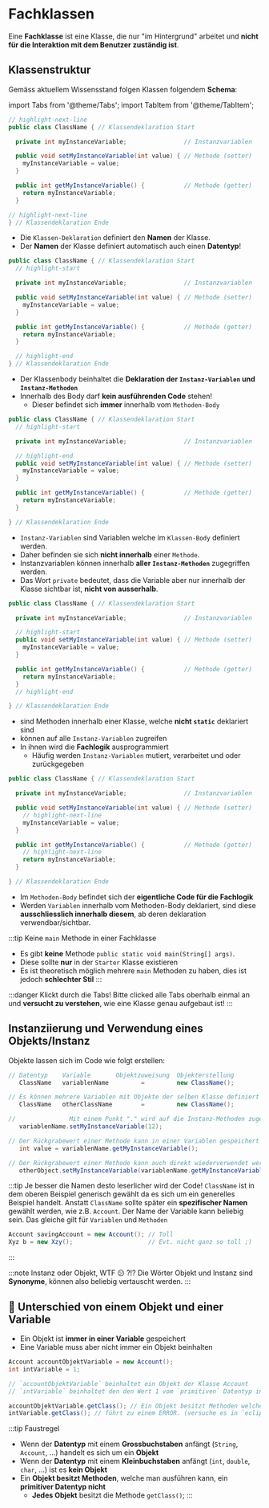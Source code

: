 # Fachklassen

Eine **Fachklasse** ist eine Klasse, die nur "im Hintergrund" arbeitet und **nicht für die Interaktion mit dem Benutzer zuständig ist**.

## Klassenstruktur

Gemäss aktuellem Wissensstand folgen Klassen folgendem **Schema**:

import Tabs from '@theme/Tabs';
import TabItem from '@theme/TabItem';

<Tabs >
<TabItem className="shadow--tl" value="apple" label="Klassen-Deklaration" default>

```java
// highlight-next-line
public class ClassName { // Klassendeklaration Start

  private int myInstanceVariable;                // Instanzvariablen

  public void setMyInstanceVariable(int value) { // Methode (setter)
    myInstanceVariable = value;
  }

  public int getMyInstanceVariable() {           // Methode (getter)
    return myInstanceVariable;
  }

// highlight-next-line
} // Klassendeklaration Ende
```

- Die `Klassen-Deklaration` definiert den **Namen** der Klasse.
- Der **Namen** der Klasse definiert automatisch auch einen **Datentyp**!

</TabItem>
<TabItem className="shadow--tl" value="body" label="Klassen-Body" default>

```java
public class ClassName { // Klassendeklaration Start
  // highlight-start

  private int myInstanceVariable;                // Instanzvariablen

  public void setMyInstanceVariable(int value) { // Methode (setter)
    myInstanceVariable = value;
  }

  public int getMyInstanceVariable() {           // Methode (getter)
    return myInstanceVariable;
  }

  // highlight-end
} // Klassendeklaration Ende
```

- Der Klassenbody beinhaltet die **Deklaration der `Instanz-Variablen` und `Instanz-Methoden`**
- Innerhalb des Body darf **kein ausführenden Code** stehen!
  - Dieser befindet sich **immer** innerhalb vom `Methoden-Body`

</TabItem>
<TabItem className="shadow--tl" value="orange" label="Instanz-Variablen">

```java
public class ClassName { // Klassendeklaration Start
  // highlight-start

  private int myInstanceVariable;                // Instanzvariablen

  // highlight-end
  public void setMyInstanceVariable(int value) { // Methode (setter)
    myInstanceVariable = value;
  }

  public int getMyInstanceVariable() {           // Methode (getter)
    return myInstanceVariable;
  }

} // Klassendeklaration Ende
```

- `Instanz-Variablen` sind Variablen welche im `Klassen-Body` definiert werden. 
- Daher befinden sie sich **nicht innerhalb** einer `Methode`.
- Instanzvariablen können innerhalb **aller `Instanz-Methoden`** zugegriffen werden.
- Das Wort `private` bedeutet, dass die Variable aber nur innerhalb der Klasse sichtbar ist, **nicht von ausserhalb**.

</TabItem>
<TabItem className="shadow--tl" value="banana" label="Instanz-Methoden">

```java
public class ClassName { // Klassendeklaration Start

  private int myInstanceVariable;                // Instanzvariablen

  // highlight-start
  public void setMyInstanceVariable(int value) { // Methode (setter)
    myInstanceVariable = value;
  }

  public int getMyInstanceVariable() {           // Methode (getter)
    return myInstanceVariable;
  }
  // highlight-end

} // Klassendeklaration Ende
```

- sind Methoden innerhalb einer Klasse, welche **nicht `static`** deklariert sind
- können auf alle `Instanz-Variablen` zugreifen
- In ihnen wird die **Fachlogik** ausprogrammiert
  - Häufig werden `Instanz-Variablen` mutiert, verarbeitet und oder zurückgegeben

</TabItem>
<TabItem className="shadow--tl" value="instanzmethodenbody" label="Methoden-Body">

```java
public class ClassName { // Klassendeklaration Start

  private int myInstanceVariable;                // Instanzvariablen

  public void setMyInstanceVariable(int value) { // Methode (setter)
    // highlight-next-line
    myInstanceVariable = value;
  }

  public int getMyInstanceVariable() {           // Methode (getter)
    // highlight-next-line
    return myInstanceVariable;
  }

} // Klassendeklaration Ende
```

- Im `Methoden-Body` befindet sich der **eigentliche Code für die Fachlogik**
- Werden `Variablen` innerhalb vom Methoden-Body deklariert, sind diese **ausschliesslich innerhalb diesem**, ab deren deklaration verwendbar/sichtbar.

</TabItem>
</Tabs>

:::tip Keine `main` Methode in einer Fachklasse
- Es gibt **keine** Methode `public static void main(String[] args)`.
- Diese sollte **nur** in der `Starter` Klasse existieren
- Es ist theoretisch möglich mehrere `main` Methoden zu haben, dies ist jedoch **schlechter Stil**
:::

:::danger Klickt durch die Tabs!
Bitte clicked alle Tabs oberhalb einmal an und **versucht zu verstehen**, wie eine Klasse genau aufgebaut ist!
:::

## Instanziierung und Verwendung eines Objekts/Instanz

Objekte lassen sich im Code wie folgt erstellen:

```java 
// Datentyp    Variable       Objektzuweisung  Objekterstellung
   ClassName   variablenName         =         new ClassName();

// Es können mehrere Variablen mit Objekte der selben Klasse definiert werden
   ClassName   otherClassName        =         new ClassName();

//               Mit einem Punkt "." wird auf die Instanz-Methoden zugegriffen!
   variablenName.setMyInstanceVariable(12); 

// Der Rückgrabewert einer Methode kann in einer Variablen gespeichert werden
   int value = variablenName.getMyInstanceVariable();

// Der Rückgrabewert einer Methode kann auch direkt wiederverwendet werden
   otherObject.setMyInstanceVariable(variablenName.getMyInstanceVariable());
```

:::tip Je besser die Namen desto leserlicher wird der Code!
`ClassName` ist in dem oberen Beispiel generisch gewählt da es sich um ein generelles Beispiel handelt. Anstatt `ClassName` sollte später ein **spezifischer Namen** gewählt werden, wie z.B. `Account`. Der Name der Variable kann beliebig sein. Das gleiche gilt für `Variablen` und `Methoden`

```java
Account savingAccount = new Account(); // Toll
Xyz b = new Xzy();                     // Evt. nicht ganz so toll ;)
```

:::

:::note Instanz oder Objekt, WTF :confused: ?!?
Die Wörter Objekt und Instanz sind **Synonyme**, können also beliebig vertauscht werden.
:::

## 🦸 Unterschied von einem Objekt und einer Variable

- Ein Objekt ist **immer in einer Variable** gespeichert
- Eine Variable muss aber nicht immer ein Objekt beinhalten

```java
Account accountObjektVariable = new Account(); 
int intVariable = 1;                 

// `accountObjektVariable` beinhaltet ein Objekt der Klasse Account
// `intVariable` beinhaltet den den Wert 1 vom `primitiven` Datentyp int

accountObjektVariable.getClass(); // Ein Objekt besitzt Methoden welche ausgeführt werden können
intVariable.getClass(); // führt zu einem ERROR. (versuche es in `eclipse`!)
```

:::tip Faustregel
- Wenn der **Datentyp** mit einem **Grossbuchstaben** anfängt (`String`, `Account`, ...) handelt es sich um ein **Objekt**
- Wenn der **Datentyp** mit einem **Kleinbuchstaben** anfängt (`int`, `double`, `char`, ...) ist es **kein Objekt**
- Ein **Objekt besitzt Methoden**, welche man ausführen kann, ein **primitiver Datentyp nicht**
  - **Jedes Objekt** besitzt die Methode `getClass()`;
:::

